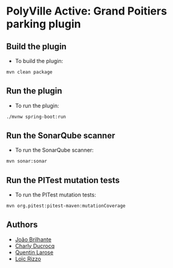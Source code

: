 # PolyVille Active: Grand Poitiers parking plugin

## Build the plugin

- To build the plugin:
```bash
mvn clean package
```

## Run the plugin

- To run the plugin:
```bash
./mvnw spring-boot:run
```

## Run the SonarQube scanner

- To run the SonarQube scanner:
```bash
mvn sonar:sonar
```

## Run the PITest mutation tests

- To run the PITest mutation tests:
```bash
mvn org.pitest:pitest-maven:mutationCoverage
```

## Authors

- [João Brilhante](https://github.com/JoaoBrlt)
- [Charly Ducrocq](https://github.com/CharlyDucrocq)
- [Quentin Larose](https://github.com/QuentinLarose)
- [Loïc Rizzo](https://github.com/Loic-Rizzo)

